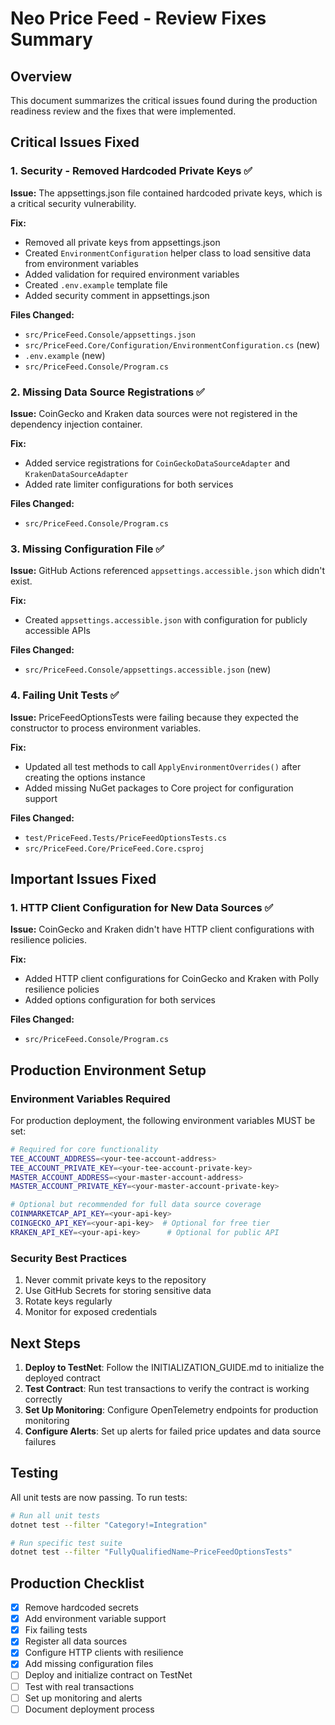 # Neo Price Feed - Review Fixes Summary

## Overview
This document summarizes the critical issues found during the production readiness review and the fixes that were implemented.

## Critical Issues Fixed

### 1. Security - Removed Hardcoded Private Keys ✅
**Issue:** The appsettings.json file contained hardcoded private keys, which is a critical security vulnerability.

**Fix:** 
- Removed all private keys from appsettings.json
- Created `EnvironmentConfiguration` helper class to load sensitive data from environment variables
- Added validation for required environment variables
- Created `.env.example` template file
- Added security comment in appsettings.json

**Files Changed:**
- `src/PriceFeed.Console/appsettings.json`
- `src/PriceFeed.Core/Configuration/EnvironmentConfiguration.cs` (new)
- `.env.example` (new)
- `src/PriceFeed.Console/Program.cs`

### 2. Missing Data Source Registrations ✅
**Issue:** CoinGecko and Kraken data sources were not registered in the dependency injection container.

**Fix:** 
- Added service registrations for `CoinGeckoDataSourceAdapter` and `KrakenDataSourceAdapter`
- Added rate limiter configurations for both services

**Files Changed:**
- `src/PriceFeed.Console/Program.cs`

### 3. Missing Configuration File ✅
**Issue:** GitHub Actions referenced `appsettings.accessible.json` which didn't exist.

**Fix:** 
- Created `appsettings.accessible.json` with configuration for publicly accessible APIs

**Files Changed:**
- `src/PriceFeed.Console/appsettings.accessible.json` (new)

### 4. Failing Unit Tests ✅
**Issue:** PriceFeedOptionsTests were failing because they expected the constructor to process environment variables.

**Fix:** 
- Updated all test methods to call `ApplyEnvironmentOverrides()` after creating the options instance
- Added missing NuGet packages to Core project for configuration support

**Files Changed:**
- `test/PriceFeed.Tests/PriceFeedOptionsTests.cs`
- `src/PriceFeed.Core/PriceFeed.Core.csproj`

## Important Issues Fixed

### 1. HTTP Client Configuration for New Data Sources ✅
**Issue:** CoinGecko and Kraken didn't have HTTP client configurations with resilience policies.

**Fix:** 
- Added HTTP client configurations for CoinGecko and Kraken with Polly resilience policies
- Added options configuration for both services

**Files Changed:**
- `src/PriceFeed.Console/Program.cs`

## Production Environment Setup

### Environment Variables Required
For production deployment, the following environment variables MUST be set:

```bash
# Required for core functionality
TEE_ACCOUNT_ADDRESS=<your-tee-account-address>
TEE_ACCOUNT_PRIVATE_KEY=<your-tee-account-private-key>
MASTER_ACCOUNT_ADDRESS=<your-master-account-address>
MASTER_ACCOUNT_PRIVATE_KEY=<your-master-account-private-key>

# Optional but recommended for full data source coverage
COINMARKETCAP_API_KEY=<your-api-key>
COINGECKO_API_KEY=<your-api-key>  # Optional for free tier
KRAKEN_API_KEY=<your-api-key>      # Optional for public API
```

### Security Best Practices
1. Never commit private keys to the repository
2. Use GitHub Secrets for storing sensitive data
3. Rotate keys regularly
4. Monitor for exposed credentials

## Next Steps

1. **Deploy to TestNet**: Follow the INITIALIZATION_GUIDE.md to initialize the deployed contract
2. **Test Contract**: Run test transactions to verify the contract is working correctly
3. **Set Up Monitoring**: Configure OpenTelemetry endpoints for production monitoring
4. **Configure Alerts**: Set up alerts for failed price updates and data source failures

## Testing

All unit tests are now passing. To run tests:

```bash
# Run all unit tests
dotnet test --filter "Category!=Integration"

# Run specific test suite
dotnet test --filter "FullyQualifiedName~PriceFeedOptionsTests"
```

## Production Checklist

- [x] Remove hardcoded secrets
- [x] Add environment variable support
- [x] Fix failing tests
- [x] Register all data sources
- [x] Configure HTTP clients with resilience
- [x] Add missing configuration files
- [ ] Deploy and initialize contract on TestNet
- [ ] Test with real transactions
- [ ] Set up monitoring and alerts
- [ ] Document deployment process